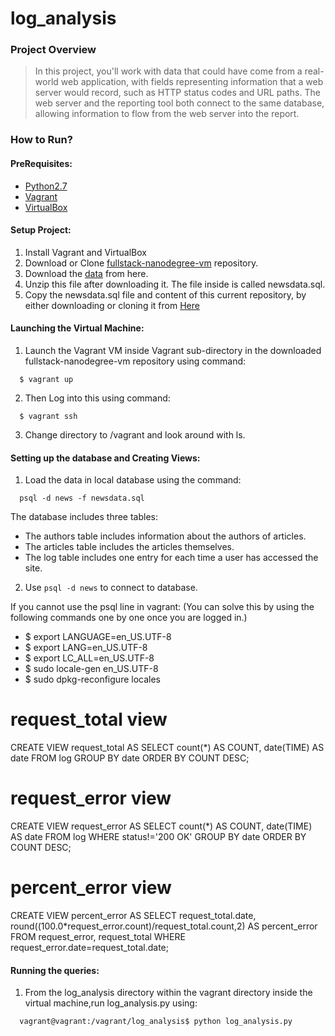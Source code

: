 # log_analysis

### Project Overview
>In this project, you'll work with data that could have come from a real-world web application, with fields representing information that a web server would record, such as HTTP status codes and URL paths. The web server and the reporting tool both connect to the same database, allowing information to flow from the web server into the report.

### How to Run?

#### PreRequisites:
  * [Python2.7](https://www.python.org/)
  * [Vagrant](https://www.vagrantup.com/)
  * [VirtualBox](https://www.virtualbox.org/)

#### Setup Project:
  1. Install Vagrant and VirtualBox
  2. Download or Clone [fullstack-nanodegree-vm](https://github.com/udacity/fullstack-nanodegree-vm) repository.
  3. Download the [data](https://d17h27t6h515a5.cloudfront.net/topher/2016/August/57b5f748_newsdata/newsdata.zip) from here.
  4. Unzip this file after downloading it. The file inside is called newsdata.sql.
  5. Copy the newsdata.sql file and content of this current repository, by either downloading or cloning it from
  [Here](https://github.com/chezze911/log_analysis)
  
#### Launching the Virtual Machine:
  1. Launch the Vagrant VM inside Vagrant sub-directory in the downloaded fullstack-nanodegree-vm repository using command:
  
  ```
    $ vagrant up
  ```
  2. Then Log into this using command:
  
  ```
    $ vagrant ssh
  ```
  3. Change directory to /vagrant and look around with ls.
  
#### Setting up the database and Creating Views:

  1. Load the data in local database using the command:
  
  ```
    psql -d news -f newsdata.sql
  ```
  The database includes three tables:
  * The authors table includes information about the authors of articles.
  * The articles table includes the articles themselves.
  * The log table includes one entry for each time a user has accessed the site.
  
  2. Use `psql -d news` to connect to database.
  
If you cannot use the psql line in vagrant: 
(You can solve this by using the following commands one by one once you are logged in.)
  * $ export LANGUAGE=en_US.UTF-8
  * $ export LANG=en_US.UTF-8
  * $ export LC_ALL=en_US.UTF-8
  * $ sudo locale-gen en_US.UTF-8
  * $ sudo dpkg-reconfigure locales


# request_total view
CREATE VIEW request_total AS
SELECT count(*) AS COUNT,
       date(TIME) AS date
FROM log
GROUP BY date
ORDER BY COUNT DESC;

# request_error view
CREATE VIEW request_error AS
SELECT count(*) AS COUNT,
       date(TIME) AS date
FROM log
WHERE status!='200 OK'
GROUP BY date
ORDER BY COUNT DESC;

# percent_error view
CREATE VIEW percent_error AS
SELECT request_total.date,
       round((100.0*request_error.count)/request_total.count,2) AS percent_error
FROM request_error,
     request_total
WHERE request_error.date=request_total.date;


#### Running the queries:
  1. From the log_analysis directory within the vagrant directory inside the virtual machine,run log_analysis.py using:
  ```
    vagrant@vagrant:/vagrant/log_analysis$ python log_analysis.py
  ```


